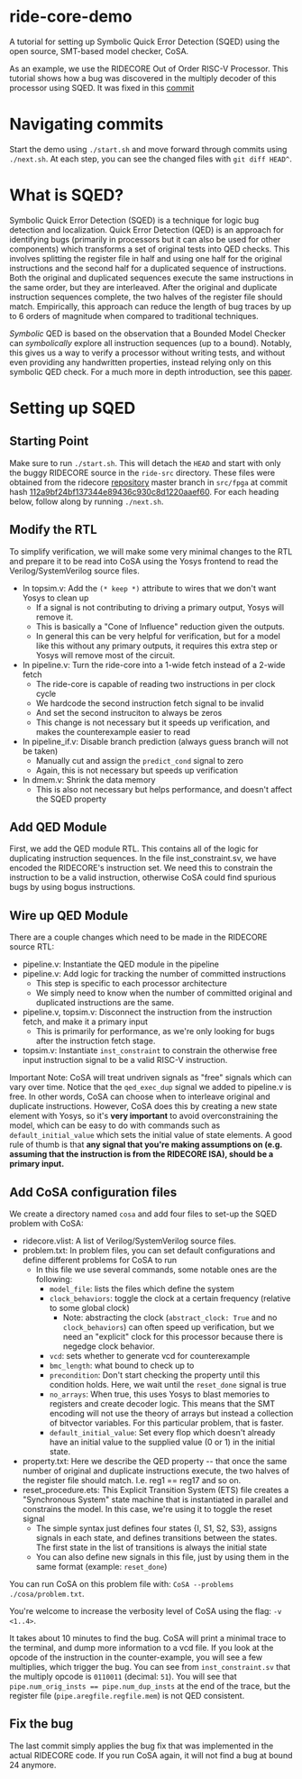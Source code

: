 # ride-core-demo
A tutorial for setting up Symbolic Quick Error Detection (SQED) using the open source, SMT-based model checker, CoSA.

As an example, we use the RIDECORE Out of Order RISC-V Processor. This tutorial shows how a
bug was discovered in the multiply decoder of this processor using SQED. It was fixed in this 
[commit](https://github.com/ridecore/ridecore/commit/200c6a663e01cb2231004bb2543e7ce8b1c92cca)

# Navigating commits
Start the demo using `./start.sh` and move forward through commits using `./next.sh`. At each step, 
you can see the changed files with `git diff HEAD^`.

# What is SQED?
Symbolic Quick Error Detection (SQED) is a technique for logic bug detection and localization.
Quick Error Detection (QED) is an approach for identifying bugs (primarily in processors but it can also be used 
for other components) which transforms a set of original tests into QED checks. This involves splitting
the register file in half and using one half for the original instructions and the second half for a duplicated
sequence of instructions. Both the original and duplicated sequences execute the same instructions in the same order, 
but they are interleaved. After the original and duplicate instruction sequences complete, the two halves of the 
register file should match. Empirically, this approach can reduce the length of bug traces by up to 6 orders of 
magnitude when compared to traditional techniques.

_Symbolic_ QED is based on the observation that a Bounded Model Checker can _symbolically_ explore all instruction 
sequences (up to a bound). Notably, this gives us a way to verify a processor without writing tests, and without even 
providing any handwritten properties, instead relying only on this symbolic QED check. 
For a much more in depth introduction, see this [paper](https://arxiv.org/pdf/1711.06541.pdf).

# Setting up SQED
## Starting Point
Make sure to run `./start.sh`. This will detach the `HEAD` and start with only the buggy RIDECORE
source in the `ride-src` directory. These files were obtained from the ridecore 
[repository](https://github.com/ridecore/ridecore) master branch in `src/fpga` at commit hash 
[112a9bf24bf137344e89436c930c8d1220aaef60](https://github.com/ridecore/ridecore/commit/112a9bf24bf137344e89436c930c8d1220aaef60).
For each heading below, follow along by running `./next.sh`.

## Modify the RTL
To simplify verification, we will make some very minimal changes to the RTL and prepare it to be
read into CoSA using the Yosys frontend to read the Verilog/SystemVerilog source files.

* In topsim.v: Add the `(* keep *)` attribute to wires that we don't want Yosys to clean up
  * If a signal is not contributing to driving a primary output, Yosys will remove it.
  * This is basically a "Cone of Influence" reduction given the outputs.
  * In general this can be very helpful for verification, but for a model like this without
    any primary outputs, it requires this extra step or Yosys will remove most of the circuit.
* In pipeline.v: Turn the ride-core into a 1-wide fetch instead of a 2-wide fetch
  * The ride-core is capable of reading two instructions in per clock cycle
  * We hardcode the second instruction fetch signal to be invalid
  * And set the second instruciton to always be zeros
  * This change is not necessary but it speeds up verification, and makes the counterexample easier to read
* In pipeline_if.v: Disable branch prediction (always guess branch will not be taken)
  * Manually cut and assign the `predict_cond` signal to zero
  * Again, this is not necessary but speeds up verification
* In dmem.v: Shrink the data memory
  * This is also not necessary but helps performance, and doesn't affect the SQED property
  
## Add QED Module
First, we add the QED module RTL. This contains all of the logic for duplicating instruction sequences.
In the file inst_constraint.sv, we have encoded the RIDECORE's instruction set. We need this to constrain
the instruction to be a valid instruction, otherwise CoSA could find spurious bugs by using bogus instructions.

## Wire up QED Module

There are a couple changes which need to be made in the RIDECORE source RTL:

* pipeline.v: Instantiate the QED module in the pipeline
* pipeline.v: Add logic for tracking the number of committed instructions
  * This step is specific to each processor architecture
  * We simply need to know when the number of committed original and duplicated instructions are the same.
* pipeline.v, topsim.v: Disconnect the instruction from the instruction fetch, and make it a primary input
  * This is primarily for performance, as we're only looking for bugs after the instruction fetch stage.
* topsim.v: Instantiate `inst_constraint` to constrain the otherwise free input instruction signal to be
  a valid RISC-V instruction.

Important Note: CoSA will treat undriven signals as "free" signals which can vary over time. Notice that the
`qed_exec_dup` signal we added to pipeline.v is free. In other words, CoSA can choose when to interleave
original and duplicate instructions. However, CoSA does this by creating a new state element with Yosys, so
it's **very important** to avoid overconstraining the model, which can be easy to do with commands such as
`default_initial_value` which sets the initial value of state elements.
A good rule of thumb is that **any signal that you're making assumptions on (e.g. assuming that the instruction 
is from the RIDECORE ISA), should be a primary input.**

## Add CoSA configuration files

We create a directory named `cosa` and add four files to set-up the SQED problem with CoSA:

* ridecore.vlist: A list of Verilog/SystemVerilog source files.
* problem.txt: In problem files, you can set default configurations and define different problems for CoSA to run
  * In this file we use several commands, some notable ones are the following:
    * `model_file`: lists the files which define the system
    * `clock_behaviors`: toggle the clock at a certain frequency (relative to some global clock)
      * Note: abstracting the clock (`abstract_clock: True` and no `clock_behaviors`) can often speed up verification, but we need an "explicit" clock for this processor because there is negedge clock behavior.
    * `vcd`: sets whether to generate vcd for counterexample
    * `bmc_length`: what bound to check up to
    * `precondition`: Don't start checking the property until this condition holds. Here, we wait until the `reset_done` signal is true
    * `no_arrays`: When true, this uses Yosys to blast memories to registers and create decoder logic. This means that the SMT encoding will not use the theory of arrays but instead a collection of bitvector variables. For this particular problem, that is faster.
    * `default_initial_value`: Set every flop which doesn't already have an initial value to the supplied value (0 or 1) in the initial state.
* property.txt: Here we describe the QED property -- that once the same number of original and duplicate instructions execute,
the two halves of the register file should match. I.e. reg1 == reg17 and so on.
* reset_procedure.ets: This Explicit Transition System (ETS) file creates a "Synchronous System" state machine that is instantiated in parallel and constrains the model. In this case, we're using it to toggle the reset signal
  * The simple syntax just defines four states {I, S1, S2, S3}, assigns signals in each state, and defines transitions between the states. The first state in the list of transitions is always the initial state
  * You can also define new signals in this file, just by using them in the same format (example: `reset_done`)
  
You can run CoSA on this problem file with: `CoSA --problems ./cosa/problem.txt`.

You're welcome to increase the verbosity level of CoSA using the flag: `-v <1..4>`.

It takes about 10 minutes to find the bug. CoSA will print a minimal trace to the terminal, and dump more information to a vcd file. If you look at the opcode of the instruction in the counter-example, you will see a few multiplies, which trigger the bug. You can see from `inst_constraint.sv` that the multiply opcode is `0110011` (decimal: `51`). You will see that `pipe.num_orig_insts == pipe.num_dup_insts` at the end of the trace, but the register file (`pipe.aregfile.regfile.mem`) is not QED consistent.

## Fix the bug
The last commit simply applies the bug fix that was implemented in the actual RIDECORE code. If you run CoSA again, it will not find a bug at bound 24 anymore. 
